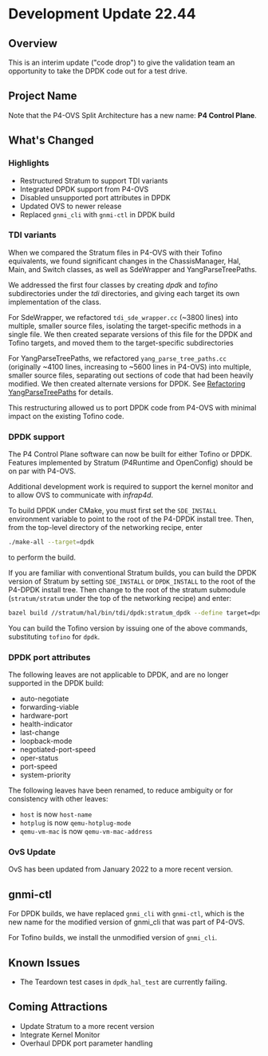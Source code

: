 # Development Update 22.44

## Overview

This is an interim update ("code drop") to give the validation team
an opportunity to take the DPDK code out for a test drive.

## Project Name

Note that the P4-OVS Split Architecture has a new name: **P4 Control Plane**.

## What's Changed

### Highlights

- Restructured Stratum to support TDI variants
- Integrated DPDK support from P4-OVS
- Disabled unsupported port attributes in DPDK
- Updated OVS to newer release
- Replaced `gnmi_cli` with `gnmi-ctl` in DPDK build

### TDI variants

When we compared the Stratum files in P4-OVS with their Tofino equivalents,
we found significant changes in the ChassisManager, Hal, Main, and Switch
classes, as well as SdeWrapper and YangParseTreePaths.

We addressed the first four classes by creating *dpdk* and *tofino*
subdirectories under the *tdi* directories, and giving each target its
own implementation of the class.

For SdeWrapper, we refactored `tdi_sde_wrapper.cc` (\~3800 lines) into
multiple, smaller source files, isolating the target-specific methods
in a single file. We then created separate versions of this file for
the DPDK and Tofino targets, and moved them to the target-specific
subdirectories

For YangParseTreePaths, we refactored `yang_parse_tree_paths.cc`
(originally \~4100 lines, increasing to \~5600 lines in P4-OVS) into
multiple, smaller source files, separating out sections of code that
had been heavily modified. We then created alternate versions for DPDK.
See [Refactoring YangParseTreePaths](../stratum/stratum/stratum/docs/refactoring_yang_parse_tree_paths.md)
for details.

This restructuring allowed us to port DPDK code from P4-OVS with minimal
impact on the existing Tofino code.

### DPDK support

The P4 Control Plane software can now be built for either Tofino or
DPDK. Features implemented by Stratum (P4Runtime and OpenConfig) should
be on par with P4-OVS.

Additional development work is required to support the kernel monitor
and to allow OVS to communicate with *infrap4d*.

To build DPDK under CMake, you must first set the `SDE_INSTALL`
environment variable to point to the root of the P4-DPDK install tree.
Then, from the top-level directory of the networking recipe, enter

```bash
./make-all --target=dpdk
```

to perform the build.

If you are familiar with conventional Stratum builds, you can build the
DPDK version of Stratum by setting `SDE_INSTALL` or `DPDK_INSTALL` to
the root of the P4-DPDK install tree. Then change to the root of the
stratum submodule (`stratum/stratum` under the top of the networking recipe)
and enter:

```bash
bazel build //stratum/hal/bin/tdi/dpdk:stratum_dpdk --define target=dpdk
```

You can build the Tofino version by issuing one of the above commands,
substituting `tofino` for `dpdk`.

### DPDK port attributes

The following leaves are not applicable to DPDK, and are no longer
supported in the DPDK build:

- auto-negotiate
- forwarding-viable
- hardware-port
- health-indicator
- last-change
- loopback-mode
- negotiated-port-speed
- oper-status
- port-speed
- system-priority

The following leaves have been renamed, to reduce ambiguity or
for consistency with other leaves:

- `host` is now `host-name`
- `hotplug` is now `qemu-hotplug-mode`
- `qemu-vm-mac` is now `qemu-vm-mac-address`

### OvS Update

OvS has been updated from January 2022 to a more recent version.

## gnmi-ctl

For DPDK builds, we have replaced `gnmi_cli` with `gnmi-ctl`, which is
the new name for the modified version of gnmi_cli that was part of P4-OVS.

For Tofino builds, we install the unmodified version of `gnmi_cli`.

## Known Issues

- The Teardown test cases in `dpdk_hal_test` are currently failing.

## Coming Attractions

- Update Stratum to a more recent version
- Integrate Kernel Monitor
- Overhaul DPDK port parameter handling
